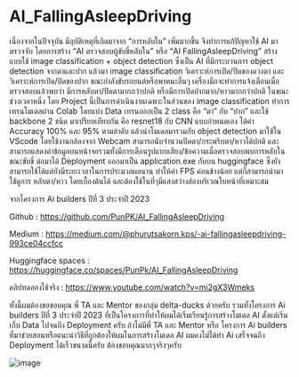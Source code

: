 # AI_FallingAsleepDriving

   เนื่องจากในปัจจุบัน มีอุบัติเหตุที่เกิดมาจาก “การหลับใน” เพิ่มมากขึ้น จึงทำการแก้ปัญหาใช้ AI มาตรวจจับ โดยการสร้าง “AI ตรวจสอบผู้ขับขี่หลับใน” หรือ “AI FallingAsleepDriving” สร้างแบบใช้ image classification + object detection ซึ่งเป็น AI ที่มีกระบวนการ object detection จากตาและปาก แล้วมา image classification วิเคราะห์การเปิด/ปิดของดวงตา และวิเคราะห์การเปิด/ปิดของปาก ขณะกำลังขับรถยนต์หรือพาหนะอื่นๆ เครื่องมือจะทำการแจ้งเตือนเมื่อตรวจสอบแล้วพบว่า มีการหลับตา/ปิดตามากกว่าปกติ หรือมีการเปิดปากมาก/หาวมากกว่าปกติ ในขณะช่วงเวลาหนึ่ง โดย Project นี้เป็นการดำเนินงานเฉพาะในส่วนของ image classification ทำการเทรนโมเดลผ่าน Colab โดยแบ่ง Data เทรนออกเป็น 2 class คือ “ตา” กับ “ปาก” และใช้ backbone 2 ชนิด มาเปรียบเทียบกัน คือ resnet18 กับ C﻿NN แบบกำหนดเอง  ได้ค่า Accuracy 100% และ 95% ตามลำดับ แล้วนำโมเดลมารวมกับ object detection มาใช้ใน VScode โดยใช้งานกล้องจาก Webcam สามารถนับจำนวนปิดตา/กระพริบตา/หาวได้ปกติ และสามารถแสดงค่าข้อมูลบนหน้าจอรวมทั้งมีการเตือนรูปแบบเสียง/ข้อความเมื่อตรวจสอบพบการหลับในขณะขับขี่ ต่อมาได้ Deployment ออกมาเป็น application.exe กับบน huggingface ซึ่งยังสามารถใช้ได้แต่ยังมีระยะเวลาในการประมวลผลนาน ทำให้ค่า FPS ค่อนข้างน้อย แต่ก็สามารถนำมาใช้ดูการ หลับตา/หาว โดยเบื้องต้นได้ และต้องใช้ในที่ๆมีแสงสว่างส่องบริเวณใบหน้าที่เหมาะสม

จากโครงการ Ai builders ปีที่ 3 ประจำปี 2023

Github : https://github.com/PunPK/AI_FallingAsleepDriving

Medium : https://medium.com/@phurutsakorn.kps/️-ai-fallingasleepdriving-993ce04ccfcc

Huggingface spaces : https://huggingface.co/spaces/PunPk/AI_FallingAsleepDriving

คลิปทดลองใช้จริง : https://www.youtube.com/watch?v=mi2gX3Wmeks

ทั้งนี้ผมต้องขอขอบคุณ พี่ TA และ Mentor ของกลุ่ม delta-ducks ด้วยครับ รวมทั้งโครงการ Ai builders ปีที่ 3 ประจำปี 2023 ที่เป็นโครงการที่ทำให้ผมได้เริ่มเรียนรู้การสร้างโมเดล AI ตั้งแต่เริ่มเก็บ Data ไปจนถึง Deployment ครับ ถ้าไม่มีพี่ TA และ Mentor หรือ โครงการ Ai builders ที่มาช่วยสอนหรือแนะนำวิธีที่ถูกต้องให้ผมในการสร้างโมเดล AI ผมคงไม่ได้ทำ Ai เสร็จจนถึง Deployment ได้เร็วขนาดนี้ครับ ต้องขอบคุณมากๆจริงๆครับ

![image](https://github.com/PunPK/AI_FallingAsleepDriving/assets/129741543/ea76c28a-71f3-4c10-a0fc-c930ed8eda17)
